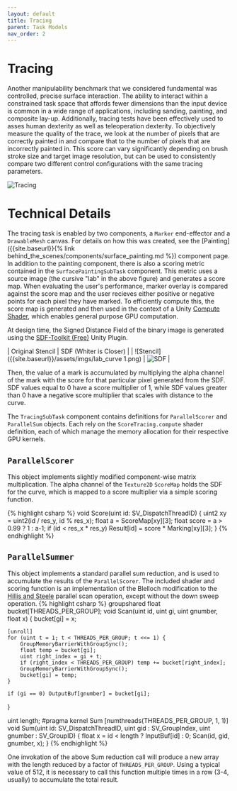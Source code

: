 ```yaml
---
layout: default
title: Tracing
parent: Task Models
nav_order: 2
---
```


# Tracing

Another manipulability benchmark that we considered fundamental was controlled, precise surface interaction. The ability to interact within a constrained task space that affords fewer dimensions than the input device is common in a wide range of applications, including sanding, painting, and composite lay-up. Additionally, tracing tests have been effectively used to asses human dexterity as well as teleoperation dexterity. To objectively measure the quality of the trace, we look at the number of pixels that are correctly painted in and compare that to the number of pixels that are incorrectly painted in. This score can vary significantly depending on brush stroke size and target image resolution, but can be used to consistently compare two different control configurations with the same tracing parameters.

![Tracing]({{site.baseurl}}/assets/imgs/Tracing.png)


# Technical Details

The tracing task is enabled by two components, a `Marker` end-effector and a `DrawableMesh` canvas. For details on how this was created, see the [Painting]({{site.baseurl}}{% link behind_the_scenes/components/surface_painting.md %}) component page. In addition to the painting component, there is also a scoring metric contained in the `SurfacePaintingSubTask` component. This metric uses a source image (the cursive "lab" in the above figure) and generates a score map. When evaluating the user's performance, marker overlay is compared against the score map and the user recieves either positive or negative points for each pixel they have marked. To efficiently compute this, the score map is generated and then used in the context of a Unity [Compute Shader](https://docs.unity3d.com/Manual/class-ComputeShader.html), which enables general purpose GPU computation. 


At design time, the Signed Distance Field of the binary image is generated using the [SDF-Toolkit (Free)](https://catlikecoding.com/sdf-toolkit/docs/texture-generator/) Unity Plugin. 

| Original Stencil | SDF (Whiter is Closer) |
| ![Stencil]({{site.baseurl}}/assets/imgs/lab_curve 1.png) | ![SDF]({{site.baseurl}}/assets/imgs/2022-05-16-10-42-45.png) |


Then, the value of a mark is accumulated by multiplying the alpha channel of the mark with the score for that particular pixel generated from the SDF. SDF values equal to 0 have a score multiplier of 1, while SDF values greater than 0 have a negative score multiplier that scales with distance to the curve.


The `TracingSubTask` component contains definitions for `ParallelScorer` and `ParallelSum` objects. Each rely on the `ScoreTracing.compute` shader definition, each of which manage the memory allocation for their respective GPU kernels. 

## `ParallelScorer`

This object implements slightly modified component-wise matrix multiplication. The alpha channel of the `Texture2D` `ScoreMap` holds the SDF for the curve, which is mapped to a score multiplier via a simple scoring function. 


{% highlight csharp %}
void Score(uint id: SV_DispatchThreadID) {
    uint2 xy = uint2(id / res_y, id % res_x);
    float a = ScoreMap[xy][3];
    float score = a > 0.99 ? 1 : a-1;
    if (id < res_x * res_y) Result[id] = score * Marking[xy][3];
}
{% endhighlight %}

## `ParallelSummer`

This object implements a standard parallel sum reduction, and is used to accumulate the results of the `ParallelScorer`. The included shader and scoring function is an implementation of the Blelloch modification to the [Hillis and Steele](https://people.cs.pitt.edu/~bmills/docs/teaching/cs1645/lecture_scan.pdf) parallel scan operation, except without the down sweep operation. 
{% highlight csharp %}
groupshared float bucket[THREADS_PER_GROUP];
void Scan(uint id, uint gi, uint gnumber, float x) {
    bucket[gi] = x;
    
    [unroll]
    for (uint t = 1; t < THREADS_PER_GROUP; t <<= 1) {
        GroupMemoryBarrierWithGroupSync();
        float temp = bucket[gi];
        uint right_index = gi + t;
        if (right_index < THREADS_PER_GROUP) temp += bucket[right_index];
        GroupMemoryBarrierWithGroupSync();
        bucket[gi] = temp;
    }
    
    if (gi == 0) OutputBuf[gnumber] = bucket[gi];
}


uint length;
#pragma kernel Sum
[numthreads(THREADS_PER_GROUP, 1, 1)]
void Sum(uint id: SV_DispatchThreadID, uint gid : SV_GroupIndex, uint gnumber : SV_GroupID) {
    float x = id < length ? InputBuf[id] : 0;
    Scan(id, gid, gnumber, x);
}
{% endhighlight %}

One invokation of the above Sum reduction call will produce a new array with the length reduced by a factor of `THREADS_PER_GROUP`. Using a typical value of 512, it is necessary to call this function multiple times in a row (3-4, usually) to accumulate the total result.

